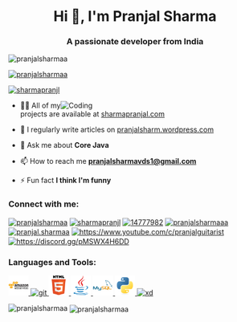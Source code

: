 <h1 align="center">Hi 👋, I'm Pranjal Sharma</h1>
<h3 align="center">A passionate developer from India</h3>

<p align="left"> <img src="https://komarev.com/ghpvc/?username=pranjalsharmaa&label=Profile%20views&color=0e75b6&style=flat" alt="pranjalsharmaa" /> </p>

<p align="left"> <a href="https://github.com/ryo-ma/github-profile-trophy"><img src="https://github-profile-trophy.vercel.app/?username=pranjalsharmaa" alt="pranjalsharmaa" /></a> </p>

<p align="left"> <a href="https://twitter.com/sharmapranjl" target="blank"><img src="https://img.shields.io/twitter/follow/sharmapranjl?logo=twitter&style=for-the-badge" alt="sharmapranjl" /></a> </p>

<img align="right" alt="Coding" width="400" src="https://cdn.dribbble.com/users/4382412/screenshots/15633275/media/085a014ebebde73e5cd510c93941f49a.gif">

- 👨‍💻 All of my projects are available at [sharmapranjal.com](sharmapranjal.com)

- 📝 I regularly write articles on [pranjalsharm.wordpress.com](pranjalsharm.wordpress.com)

- 💬 Ask me about **Core Java**

- 📫 How to reach me **pranjalsharmavds1@gmail.com**

- ⚡ Fun fact **I think I'm funny**

<h3 align="left">Connect with me:</h3>
<p align="left">
<a href="https://codepen.io/pranjalsharmaa" target="blank"><img align="center" src="https://raw.githubusercontent.com/rahuldkjain/github-profile-readme-generator/master/src/images/icons/Social/codepen.svg" alt="pranjalsharmaa" height="30" width="40" /></a>
<a href="https://twitter.com/sharmapranjl" target="blank"><img align="center" src="https://raw.githubusercontent.com/rahuldkjain/github-profile-readme-generator/master/src/images/icons/Social/twitter.svg" alt="sharmapranjl" height="30" width="40" /></a>
<a href="https://stackoverflow.com/users/14777982" target="blank"><img align="center" src="https://raw.githubusercontent.com/rahuldkjain/github-profile-readme-generator/master/src/images/icons/Social/stack-overflow.svg" alt="14777982" height="30" width="40" /></a>
<a href="https://fb.com/pranjalsharmaaa" target="blank"><img align="center" src="https://raw.githubusercontent.com/rahuldkjain/github-profile-readme-generator/master/src/images/icons/Social/facebook.svg" alt="pranjalsharmaaa" height="30" width="40" /></a>
<a href="https://instagram.com/pranjal.sharmaa" target="blank"><img align="center" src="https://raw.githubusercontent.com/rahuldkjain/github-profile-readme-generator/master/src/images/icons/Social/instagram.svg" alt="pranjal.sharmaa" height="30" width="40" /></a>
<a href="https://www.youtube.com/c/https://www.youtube.com/c/pranjalguitarist" target="blank"><img align="center" src="https://raw.githubusercontent.com/rahuldkjain/github-profile-readme-generator/master/src/images/icons/Social/youtube.svg" alt="https://www.youtube.com/c/pranjalguitarist" height="30" width="40" /></a>
<a href="https://discord.gg/https://discord.gg/pMSWX4H6DD" target="blank"><img align="center" src="https://raw.githubusercontent.com/rahuldkjain/github-profile-readme-generator/master/src/images/icons/Social/discord.svg" alt="https://discord.gg/pMSWX4H6DD" height="30" width="40" /></a>
</p>

<h3 align="left">Languages and Tools:</h3>
<p align="left"> <a href="https://aws.amazon.com" target="_blank"> <img src="https://raw.githubusercontent.com/devicons/devicon/master/icons/amazonwebservices/amazonwebservices-original-wordmark.svg" alt="aws" width="40" height="40"/> </a> <a href="https://git-scm.com/" target="_blank"> <img src="https://www.vectorlogo.zone/logos/git-scm/git-scm-icon.svg" alt="git" width="40" height="40"/> </a> <a href="https://www.w3.org/html/" target="_blank"> <img src="https://raw.githubusercontent.com/devicons/devicon/master/icons/html5/html5-original-wordmark.svg" alt="html5" width="40" height="40"/> </a> <a href="https://www.java.com" target="_blank"> <img src="https://raw.githubusercontent.com/devicons/devicon/master/icons/java/java-original.svg" alt="java" width="40" height="40"/> </a> <a href="https://www.mysql.com/" target="_blank"> <img src="https://raw.githubusercontent.com/devicons/devicon/master/icons/mysql/mysql-original-wordmark.svg" alt="mysql" width="40" height="40"/> </a> <a href="https://www.python.org" target="_blank"> <img src="https://raw.githubusercontent.com/devicons/devicon/master/icons/python/python-original.svg" alt="python" width="40" height="40"/> </a> <a href="https://www.adobe.com/products/xd.html" target="_blank"> <img src="https://cdn.worldvectorlogo.com/logos/adobe-xd.svg" alt="xd" width="40" height="40"/> </a> </p>

<p><img align="left" src="https://github-readme-stats.vercel.app/api/top-langs?username=pranjalsharmaa&show_icons=true&locale=en&layout=compact" alt="pranjalsharmaa" /></p>

<p>&nbsp;<img align="center" src="https://github-readme-stats.vercel.app/api?username=pranjalsharmaa&show_icons=true&locale=en" alt="pranjalsharmaa" /></p>
